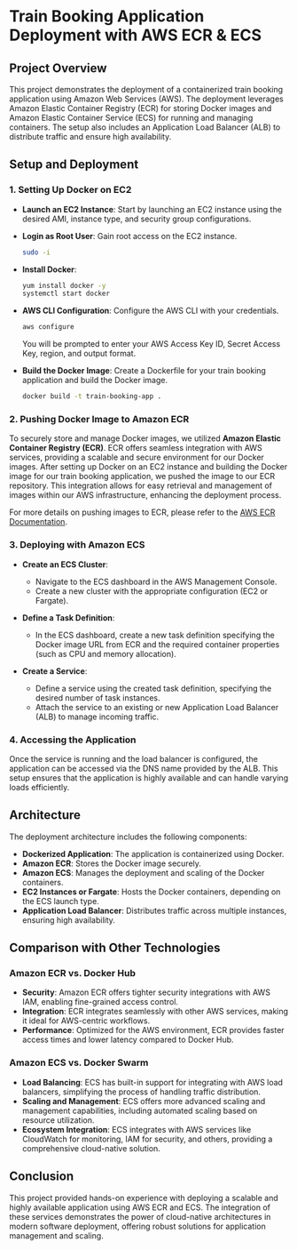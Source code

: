 # Train Booking Application Deployment with AWS ECR & ECS

## Project Overview

This project demonstrates the deployment of a containerized train booking application using Amazon Web Services (AWS). The deployment leverages Amazon Elastic Container Registry (ECR) for storing Docker images and Amazon Elastic Container Service (ECS) for running and managing containers. The setup also includes an Application Load Balancer (ALB) to distribute traffic and ensure high availability.


## Setup and Deployment

### 1. Setting Up Docker on EC2

- **Launch an EC2 Instance**: Start by launching an EC2 instance using the desired AMI, instance type, and security group configurations.

- **Login as Root User**: Gain root access on the EC2 instance.
  ```bash
  sudo -i
  ```

- **Install Docker**:
  ```bash
  yum install docker -y
  systemctl start docker
  ```

- **AWS CLI Configuration**: Configure the AWS CLI with your credentials.
  ```bash
  aws configure
  ```
  You will be prompted to enter your AWS Access Key ID, Secret Access Key, region, and output format.

- **Build the Docker Image**: Create a Dockerfile for your train booking application and build the Docker image.
  ```bash
  docker build -t train-booking-app .
  ```

### 2. Pushing Docker Image to Amazon ECR

To securely store and manage Docker images, we utilized **Amazon Elastic Container Registry (ECR)**. ECR offers seamless integration with AWS services, providing a scalable and secure environment for our Docker images. After setting up Docker on an EC2 instance and building the Docker image for our train booking application, we pushed the image to our ECR repository. This integration allows for easy retrieval and management of images within our AWS infrastructure, enhancing the deployment process.

For more details on pushing images to ECR, please refer to the [AWS ECR Documentation](https://docs.aws.amazon.com/AmazonECR/latest/userguide/what-is-ecr.html).

### 3. Deploying with Amazon ECS

- **Create an ECS Cluster**:
  - Navigate to the ECS dashboard in the AWS Management Console.
  - Create a new cluster with the appropriate configuration (EC2 or Fargate).

- **Define a Task Definition**:
  - In the ECS dashboard, create a new task definition specifying the Docker image URL from ECR and the required container properties (such as CPU and memory allocation).

- **Create a Service**:
  - Define a service using the created task definition, specifying the desired number of task instances.
  - Attach the service to an existing or new Application Load Balancer (ALB) to manage incoming traffic.

### 4. Accessing the Application

Once the service is running and the load balancer is configured, the application can be accessed via the DNS name provided by the ALB. This setup ensures that the application is highly available and can handle varying loads efficiently.

## Architecture

The deployment architecture includes the following components:

- **Dockerized Application**: The application is containerized using Docker.
- **Amazon ECR**: Stores the Docker image securely.
- **Amazon ECS**: Manages the deployment and scaling of the Docker containers.
- **EC2 Instances or Fargate**: Hosts the Docker containers, depending on the ECS launch type.
- **Application Load Balancer**: Distributes traffic across multiple instances, ensuring high availability.

## Comparison with Other Technologies

### Amazon ECR vs. Docker Hub

- **Security**: Amazon ECR offers tighter security integrations with AWS IAM, enabling fine-grained access control.
- **Integration**: ECR integrates seamlessly with other AWS services, making it ideal for AWS-centric workflows.
- **Performance**: Optimized for the AWS environment, ECR provides faster access times and lower latency compared to Docker Hub.

### Amazon ECS vs. Docker Swarm

- **Load Balancing**: ECS has built-in support for integrating with AWS load balancers, simplifying the process of handling traffic distribution.
- **Scaling and Management**: ECS offers more advanced scaling and management capabilities, including automated scaling based on resource utilization.
- **Ecosystem Integration**: ECS integrates with AWS services like CloudWatch for monitoring, IAM for security, and others, providing a comprehensive cloud-native solution.



## Conclusion

This project provided hands-on experience with deploying a scalable and highly available application using AWS ECR and ECS. The integration of these services demonstrates the power of cloud-native architectures in modern software deployment, offering robust solutions for application management and scaling.

